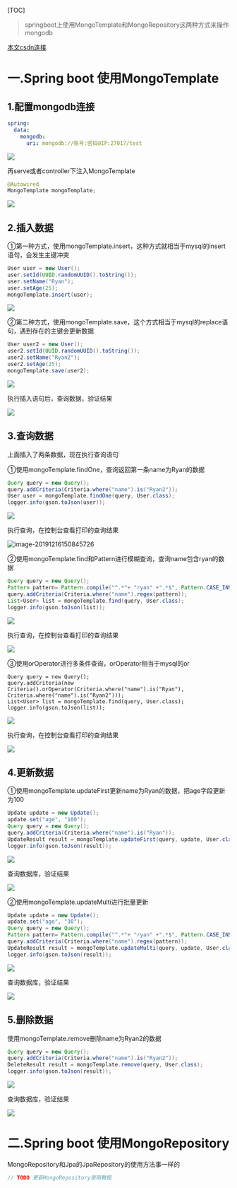 [TOC]

> springboot上使用MongoTemplate和MongoRepository这两种方式来操作mongodb

[本文csdn连接](https://blog.csdn.net/sinat_32602455/article/details/103564927)



# 一.Spring boot 使用MongoTemplate

## 1.配置mongodb连接

```yaml
spring:
  data:
    mongodb:
      uri: mongodb://账号:密码@IP:27017/test
```

![](C:\Users\DELL\Documents\md图片\连接.jpg)



再serve或者controller下注入MongoTemplate

```java
@Autowired
MongoTemplate mongoTemplate;
```



![](C:\Users\DELL\Documents\md图片\注入.jpg)

## 2.插入数据

①第一种方式，使用mongoTemplate.insert，这种方式就相当于mysql的insert语句，会发生主键冲突

```java
User user = new User();
user.setId(UUID.randomUUID().toString());
user.setName("Ryan");
user.setAge(25);
mongoTemplate.insert(user);
```

![](C:\Users\DELL\Documents\md图片\插入insert.jpg)

②第二种方式，使用mongoTemplate.save，这个方式相当于mysql的replace语句，遇到存在的主键会更新数据

```java
User user2 = new User();
user2.setId(UUID.randomUUID().toString());
user2.setName("Ryan2");
user2.setAge(25);
mongoTemplate.save(user2);
```

![](C:\Users\DELL\Documents\md图片\插入save.jpg)



执行插入语句后，查询数据，验证结果

![](C:\Users\DELL\Documents\md图片\验证插入.jpg)



## 3.查询数据

上面插入了两条数据，现在执行查询语句

①使用mongoTemplate.findOne，查询返回第一条name为Ryan的数据

```java
Query query = new Query();
query.addCriteria(Criteria.where("name").is("Ryan2"));
User user = mongoTemplate.findOne(query, User.class);
logger.info(gson.toJson(user));
```

![](C:\Users\DELL\Documents\md图片\查询ryan2.jpg)



执行查询，在控制台查看打印的查询结果

![image-20191216150845726](C:\Users\DELL\AppData\Roaming\Typora\typora-user-images\image-20191216150845726.png)

②使用mongoTemplate.find和Pattern进行模糊查询，查询name包含ryan的数据

```java
Query query = new Query();
Pattern pattern= Pattern.compile("^.*"+ "ryan" +".*$", Pattern.CASE_INSENSITIVE);
query.addCriteria(Criteria.where("name").regex(pattern));
List<User> list = mongoTemplate.find(query, User.class);
logger.info(gson.toJson(list));
```

![](C:\Users\DELL\Documents\md图片\模糊查询.jpg)

执行查询，在控制台查看打印的查询结果

![](C:\Users\DELL\Documents\md图片\模糊查询结果.jpg)

③使用orOperator进行多条件查询，orOperator相当于mysql的or

```jav
Query query = new Query();
query.addCriteria(new Criteria().orOperator(Criteria.where("name").is("Ryan"), Criteria.where("name").is("Ryan2")));
List<User> list = mongoTemplate.find(query, User.class);
logger.info(gson.toJson(list));
```

![](C:\Users\DELL\Documents\md图片\or查询.jpg)

执行查询，在控制台查看打印的查询结果

![](C:\Users\DELL\Documents\md图片\or查询结果.jpg)



## 4.更新数据

①使用mongoTemplate.updateFirst更新name为Ryan的数据，把age字段更新为100

```java
Update update = new Update();
update.set("age", "100");
Query query = new Query();
query.addCriteria(Criteria.where("name").is("Ryan"));
UpdateResult result = mongoTemplate.updateFirst(query, update, User.class);
logger.info(gson.toJson(result));
```

![](C:\Users\DELL\Documents\md图片\update100.jpg)



查询数据库，验证结果

![](C:\Users\DELL\Documents\md图片\updete100结果.jpg)

②使用mongoTemplate.updateMulti进行批量更新

```java
Update update = new Update();
update.set("age", "30");
Query query = new Query();
Pattern pattern= Pattern.compile("^.*"+ "ryan" +".*$", Pattern.CASE_INSENSITIVE);
query.addCriteria(Criteria.where("name").regex(pattern));
UpdateResult result = mongoTemplate.updateMulti(query, update, User.class);
logger.info(gson.toJson(result));
```

![](C:\Users\DELL\Documents\md图片\update批量.jpg)

查询数据库，验证结果

![](C:\Users\DELL\Documents\md图片\update批量结果.jpg)



## 5.删除数据

使用mongoTemplate.remove删除name为Ryan2的数据

```java
Query query = new Query();
query.addCriteria(Criteria.where("name").is("Ryan2"));
DeleteResult result = mongoTemplate.remove(query, User.class);
logger.info(gson.toJson(result));
```

![](C:\Users\DELL\Documents\md图片\delete.jpg)

查询数据库，验证结果

![](C:\Users\DELL\Documents\md图片\delete结果.jpg)



# 二.Spring boot 使用MongoRepository

MongoRepository和Jpa的JpaRepository的使用方法事一样的

```java
// TODO 更新MongoRepository使用教程
```